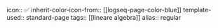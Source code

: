 icon:: ✅
inherit-color-icon-from:: [[logseq-page-color-blue]]
template-used:: standard-page
tags:: [[lineare algebra]] 
alias:: regular

